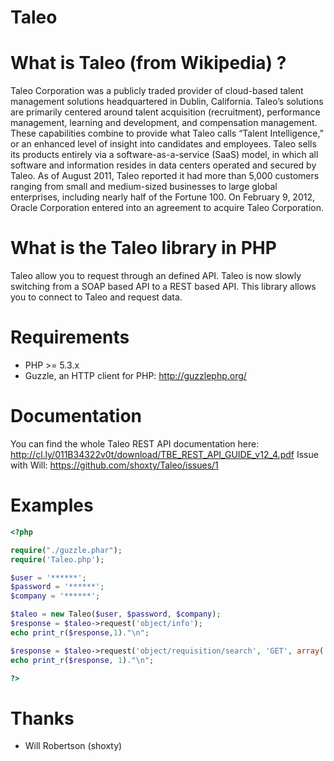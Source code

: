 Taleo
=====

What is Taleo (from Wikipedia) ?
================================
Taleo Corporation was a publicly traded provider of cloud-based talent management solutions headquartered in Dublin, California.
Taleo’s solutions are primarily centered around talent acquisition (recruitment), performance management, learning and development, and compensation management.
These capabilities combine to provide what Taleo calls “Talent Intelligence,” or an enhanced level of insight into candidates and employees.
Taleo sells its products entirely via a software-as-a-service (SaaS) model, in which all software and information resides in data centers operated and secured by Taleo.
As of August 2011, Taleo reported it had more than 5,000 customers ranging from small and medium-sized businesses to large global enterprises, including nearly half of the Fortune 100.
On February 9, 2012, Oracle Corporation entered into an agreement to acquire Taleo Corporation.

What is the Taleo library in PHP
================================
Taleo allow you to request through an defined API.
Taleo is now slowly switching from a SOAP based API to a REST based API.
This library allows you to connect to Taleo and request data.

Requirements
============
 * PHP >= 5.3.x
 * Guzzle, an HTTP client for PHP: http://guzzlephp.org/

Documentation
=============
You can find the whole Taleo REST API documentation here: http://cl.ly/011B34322v0t/download/TBE_REST_API_GUIDE_v12_4.pdf
Issue with Will: https://github.com/shoxty/Taleo/issues/1

Examples
========

```php
<?php

require("./guzzle.phar");
require('Taleo.php');

$user = '******';
$password = '******';
$company = '******';

$taleo = new Taleo($user, $password, $company);
$response = $taleo->request('object/info');
echo print_r($response,1)."\n";

$response = $taleo->request('object/requisition/search', 'GET', array('status' => 'open', 'cws' => 1));
echo print_r($response, 1)."\n";

?>
```

Thanks
======
 * Will Robertson (shoxty)
